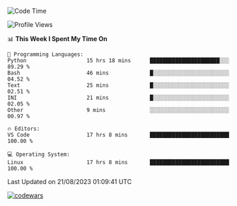 <!--START_SECTION:waka-->
![Code Time](http://img.shields.io/badge/Code%20Time-306%20hrs%2031%20mins-blue)

![Profile Views](http://img.shields.io/badge/Profile%20Views-2-blue)

📊 **This Week I Spent My Time On** 

```text
💬 Programming Languages: 
Python                   15 hrs 18 mins      ██████████████████████░░░   89.29 % 
Bash                     46 mins             █░░░░░░░░░░░░░░░░░░░░░░░░   04.52 % 
Text                     25 mins             █░░░░░░░░░░░░░░░░░░░░░░░░   02.51 % 
INI                      21 mins             █░░░░░░░░░░░░░░░░░░░░░░░░   02.05 % 
Other                    9 mins              ░░░░░░░░░░░░░░░░░░░░░░░░░   00.97 % 

🔥 Editors: 
VS Code                  17 hrs 8 mins       █████████████████████████   100.00 % 

💻 Operating System: 
Linux                    17 hrs 8 mins       █████████████████████████   100.00 % 
```


 Last Updated on 21/08/2023 01:09:41 UTC
<!--END_SECTION:waka-->
[![codewars](https://www.codewars.com/users/Delitel/badges/large)](https://www.codewars.com/users/Delitel)   
